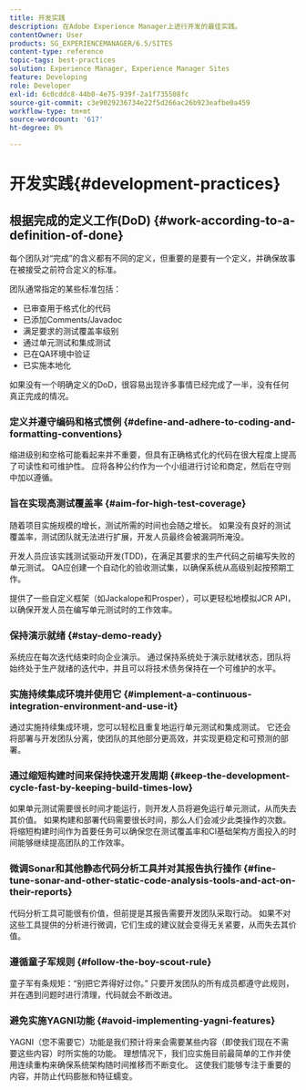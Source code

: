 ```yaml
---
title: 开发实践
description: 在Adobe Experience Manager上进行开发的最佳实践。
contentOwner: User
products: SG_EXPERIENCEMANAGER/6.5/SITES
content-type: reference
topic-tags: best-practices
solution: Experience Manager, Experience Manager Sites
feature: Developing
role: Developer
exl-id: 6c0cddc8-44b0-4e75-939f-2a1f735508fc
source-git-commit: c3e9029236734e22f5d266ac26b923eafbe0a459
workflow-type: tm+mt
source-wordcount: '617'
ht-degree: 0%

---
```


# 开发实践{#development-practices}

## 根据完成的定义工作(DoD) {#work-according-to-a-definition-of-done}

每个团队对“完成”的含义都有不同的定义，但重要的是要有一个定义，并确保故事在被接受之前符合定义的标准。

团队通常指定的某些标准包括：

* 已审查用于格式化的代码
* 已添加Comments/Javadoc
* 满足要求的测试覆盖率级别
* 通过单元测试和集成测试
* 已在QA环境中验证
* 已实施本地化

如果没有一个明确定义的DoD，很容易出现许多事情已经完成了一半，没有任何真正完成的情况。

### 定义并遵守编码和格式惯例 {#define-and-adhere-to-coding-and-formatting-conventions}

缩进级别和空格可能看起来并不重要，但具有正确格式化的代码在很大程度上提高了可读性和可维护性。 应将各种公约作为一个小组进行讨论和商定，然后在守则中加以遵循。

### 旨在实现高测试覆盖率  {#aim-for-high-test-coverage}

随着项目实施规模的增长，测试所需的时间也会随之增长。 如果没有良好的测试覆盖率，测试团队就无法进行扩展，开发人员最终会被漏洞所淹没。

开发人员应该实践测试驱动开发(TDD)，在满足其要求的生产代码之前编写失败的单元测试。 QA应创建一个自动化的验收测试集，以确保系统从高级别起按预期工作。

提供了一些自定义框架（如Jackalope和Prosper），可以更轻松地模拟JCR API，以确保开发人员在编写单元测试时的工作效率。

### 保持演示就绪 {#stay-demo-ready}

系统应在每次迭代结束时向企业演示。 通过保持系统处于演示就绪状态，团队将始终处于生产就绪的迭代中，并且可以将技术债务保持在一个可维护的水平。

### 实施持续集成环境并使用它 {#implement-a-continuous-integration-environment-and-use-it}

通过实施持续集成环境，您可以轻松且重复地运行单元测试和集成测试。 它还会将部署与开发团队分离，使团队的其他部分更高效，并实现更稳定和可预测的部署。

### 通过缩短构建时间来保持快速开发周期 {#keep-the-development-cycle-fast-by-keeping-build-times-low}

如果单元测试需要很长时间才能运行，则开发人员将避免运行单元测试，从而失去其价值。 如果构建和部署代码需要很长时间，那么人们会减少此类操作的次数。 将缩短构建时间作为首要任务可以确保您在测试覆盖率和CI基础架构方面投入的时间能够继续提高团队的工作效率。

### 微调Sonar和其他静态代码分析工具并对其报告执行操作 {#fine-tune-sonar-and-other-static-code-analysis-tools-and-act-on-their-reports}

代码分析工具可能很有价值，但前提是其报告需要开发团队采取行动。 如果不对这些工具提供的分析进行微调，它们生成的建议就会变得无关紧要，从而失去其价值。

### 遵循童子军规则 {#follow-the-boy-scout-rule}

童子军有条规矩：“别把它弄得好过你。” 只要开发团队的所有成员都遵守此规则，并在遇到问题时进行清理，代码就会不断改进。

### 避免实施YAGNI功能 {#avoid-implementing-yagni-features}

YAGNI（您不需要它）功能是我们预计将来会需要某些内容（即使我们现在不需要这些内容）时所实施的功能。 理想情况下，我们应实施目前最简单的工作并使用连续重构来确保系统架构随时间推移而不断变化。 这使我们能够专注于重要的内容，并防止代码膨胀和特征蠕变。
